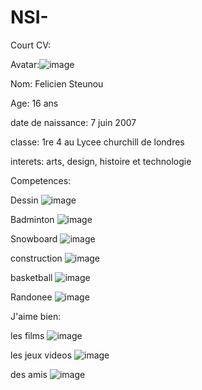# NSI-
Court CV:

Avatar:![image](https://github.com/FelicienSteunou/NSI-/assets/146172415/6f37ecd8-c784-4a5d-8d31-667b31778278)

Nom: Felicien Steunou

Age: 16 ans

date de naissance: 7 juin 2007

classe: 1re 4 au Lycee churchill de londres

interets: arts, design, histoire et technologie

Competences:

Dessin
![image](https://github.com/FelicienSteunou/NSI-/assets/146172415/5d6738ab-600e-4744-90d2-a1d39ae267ea)

Badminton
![image](https://github.com/FelicienSteunou/NSI-/assets/146172415/b81beb85-cca9-48f9-9207-9212057012d6)

Snowboard
![image](https://github.com/FelicienSteunou/NSI-/assets/146172415/fa65786c-c4ea-495e-a20b-50a894b31865)

construction
![image](https://github.com/FelicienSteunou/NSI-/assets/146172415/dd2d6755-25c7-4caf-9476-6c93bc8a99b8)

basketball
![image](https://github.com/FelicienSteunou/NSI-/assets/146172415/0e913b21-88dc-4c1c-9d96-4ef2d8824a93)

Randonee
![image](https://github.com/FelicienSteunou/NSI-/assets/146172415/cdfb0f4b-abd8-4696-96bd-1911652884b4)

J'aime bien:

les films
![image](https://github.com/FelicienSteunou/NSI-/assets/146172415/61b72acb-d837-475a-ab4e-c212fa09c68c)

les jeux videos
![image](https://github.com/FelicienSteunou/NSI-/assets/146172415/994a495b-d221-4128-b489-1ff415f436ea)

des amis
![image](https://github.com/FelicienSteunou/NSI-/assets/146172415/acd0ac04-fd92-4def-9ca2-1ccd405c4485)
